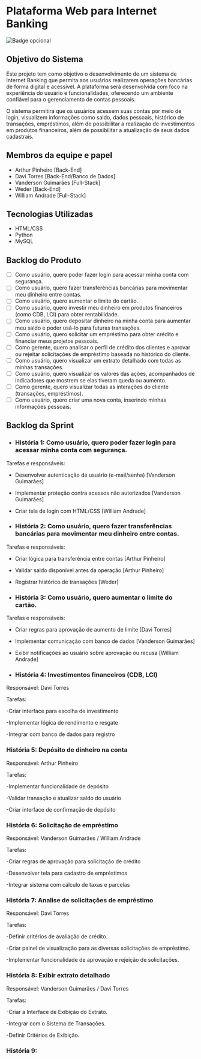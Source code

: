 # Plataforma Web para Internet Banking
![Badge opcional](https://img.shields.io/badge/status-em%20desenvolvimento-yellow)

## Objetivo do Sistema

Este projeto tem como objetivo o desenvolvimento de um sistema de Internet Banking que permita aos usuários realizarem operações bancárias de forma digital e acessível. A plataforma será desenvolvida com foco na experiência do usuário e funcionalidades, oferecendo um ambiente confiável para o gerenciamento de contas pessoais.

O sistema permitirá que os usuários acessem suas contas por meio de login, visualizem informações como saldo, dados pessoais, histórico de transações, empréstimos, além de possibilitar a realização de investimentos em produtos financeiros, além de possibilitar a atualização de seus dados cadastrais.

## Membros da equipe e papel

- Arthur Pinheiro [Back-End]
- Davi Torres [Back-End/Banco de Dados]
- Vanderson Guimarães [Full-Stack]
- Weder [Back-End]
- William Andrade [Full-Stack]

## Tecnologias Utilizadas

- HTML/CSS
- Python
- MySQL

## Backlog do Produto

- [ ] Como usuário, quero poder fazer login para acessar minha conta com segurança.
- [ ] Como usuário, quero fazer transferências bancárias para movimentar meu dinheiro entre contas.
- [ ] Como usuário, quero aumentar o limite do cartão.
- [ ] Como usuário, quero investir meu dinheiro em produtos financeiros (como CDB, LCI) para obter rentabilidade.
- [ ] Como usuário, quero depositar dinheiro na minha conta para aumentar meu saldo e poder usá-lo para futuras transações.
- [ ] Como usuário, quero solicitar um empréstimo para obter crédito e financiar meus projetos pessoais.
- [ ] Como gerente, quero analisar o perfil de crédito dos clientes e aprovar ou rejeitar solicitações de empréstimo baseada no histórico do cliente.
- [ ] Como usuário, quero visualizar um extrato detalhado com todas as minhas transações.
- [ ] Como usuário, quero visualizar os valores das ações, acompanhados de indicadores que mostrem se elas tiveram queda ou aumento.
- [ ] Como gerente, quero visualizar todas as interações do cliente (transações, empréstimos).
- [ ] Como usuário, quero criar uma nova conta, inserindo minhas informações pessoais.

## Backlog da Sprint

- ### História 1: Como usuário, quero poder fazer login para acessar minha conta com segurança.

Tarefas e responsáveis:

- Desenvolver autenticação de usuário (e-mail/senha) [Vanderson Guimarães]

- Implementar proteção contra acessos não autorizados [Vanderson Guimarães]

- Criar tela de login com HTML/CSS [William Andrade]

- ### História 2: Como usuário, quero fazer transferências bancárias para movimentar meu dinheiro entre contas.

Tarefas e responsáveis:

- Criar lógica para transferência entre contas [Arthur Pinheiro]

- Validar saldo disponível antes da operação [Arthur Pinheiro]

- Registrar histórico de transações [Weder]

- ### História 3: Como usuário, quero aumentar o limite do cartão.

Tarefas e responsáveis:

- Criar regras para aprovação de aumento de limite [Davi Torres]

- Implementar comunicação com banco de dados [Vanderson Guimarães]

- Exibir notificações ao usuário sobre aprovação ou recusa [William Andrade]

 - ### História 4: Investimentos financeiros (CDB, LCI)

Responsável: Davi Torres

Tarefas:

-Criar interface para escolha de investimento

-Implementar lógica de rendimento e resgate

-Integrar com banco de dados para registro

### História 5: Depósito de dinheiro na conta

Responsável: Arthur Pinheiro

Tarefas:

-Implementar funcionalidade de depósito

-Validar transação e atualizar saldo do usuário

-Criar interface de confirmação de depósito

### História 6: Solicitação de empréstimo

Responsável: Vanderson Guimarães / William Andrade

Tarefas:

-Criar regras de aprovação para solicitação de crédito

-Desenvolver tela para cadastro de empréstimos

-Integrar sistema com cálculo de taxas e parcelas

### História 7: Analise de solicitações de empréstimo

Responsável: Davi Torres

Tarefas:

-Definir critérios de avaliação de crédito.

-Criar painel de visualização para as diversas solicitações de empréstimo.

-Implementar funcionalidade de aprovação e rejeição de solicitações.

### História 8: Exibir extrato detalhado

Responsável: Vanderson Guimarães / Davi Torres

Tarefas:

-Criar a Interface de Exibição do Extrato.

-Integrar com o Sistema de Transações.

-Definir Critérios de Exibição.

### História 9: 
